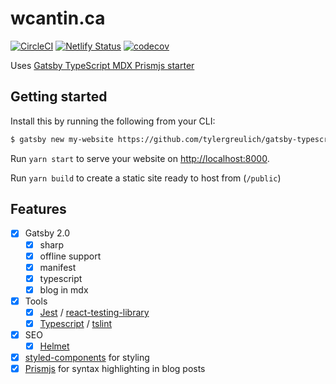 # wcantin.ca

[![CircleCI](https://circleci.com/gh/wilomgfx/wcantin.ca.svg?style=shield)](https://circleci.com/gh/wilomgfx/wcantin.ca)
[![Netlify Status](https://api.netlify.com/api/v1/badges/f8d7e89f-a63c-4a05-bd56-eb1b7c1fcea1/deploy-status)](https://app.netlify.com/sites/wcantin/deploys)
[![codecov](https://codecov.io/gh/wilomgfx/wcantin.ca/branch/master/graph/badge.svg)](https://codecov.io/gh/wilomgfx/wcantin.ca)

Uses [Gatsby TypeScript MDX Prismjs starter](https://www.gatsbyjs.org/starters/tylergreulich/gatsby-typescript-mdx-prismjs-starter/)
## Getting started

Install this by running the following from your CLI:

```bash
$ gatsby new my-website https://github.com/tylergreulich/gatsby-typescript-mdx-prismjs-starter
```

Run `yarn start` to serve your website on <http://localhost:8000>.

Run `yarn build` to create a static site ready to host from (`/public`)

## Features

- [x] Gatsby 2.0
  - [x] sharp
  - [x] offline support
  - [x] manifest
  - [x] typescript
  - [x] blog in mdx
- [x] Tools
  - [x] [Jest](https://facebook.github.io/jest/) / [react-testing-library](https://github.com/kentcdodds/react-testing-library)
  - [x] [Typescript](https://www.typescriptlang.org/) / [tslint](https://palantir.github.io/tslint/)
- [x] SEO
  - [x] [Helmet](https://github.com/nfl/react-helmet)
- [x] [styled-components](https://www.styled-components.com/) for styling
- [x] [Prismjs](https://prismjs.com/) for syntax highlighting in blog posts
